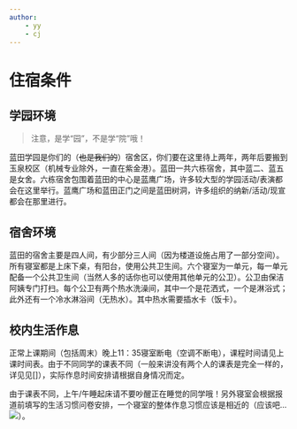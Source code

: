 ```yaml
---
author:
    - yy
    - cj
---
```


# **住宿条件**

## 学园环境

> 注意，是学“园”，不是学“院”哦！

蓝田学园是你们的（~~也是我们的~~）宿舍区，你们要在这里待上两年，两年后要搬到玉泉校区（机械专业除外，一直在紫金港）。蓝田一共六栋宿舍，其中蓝二、蓝五是女舍。六栋宿舍包围着蓝田的中心是蓝鹰广场，许多较大型的学园活动/表演都会在这里举行。蓝鹰广场和蓝田正门之间是蓝田树洞，许多组织的纳新/活动/现宣都会在那里进行。

## 宿舍环境

蓝田的宿舍主要是四人间，有少部分三人间（因为楼道设施占用了一部分空间）。所有寝室都是上床下桌，有阳台，使用公共卫生间。六个寝室为一单元，每一单元配备一个公共卫生间（当然人多的话你也可以使用其他单元的公卫）。公卫由保洁阿姨专门打扫。每个公卫有两个热水洗澡间，其中一个是花洒式，一个是淋浴式；此外还有一个冷水淋浴间（无热水）。其中热水需要插水卡（饭卡）。

## 校内生活作息

正常上课期间（包括周末）晚上11：35寝室断电（空调不断电），课程时间请见上课时间表。由于不同同学的课表不同（一般来讲没有两个人的课表是完全一样的，详见见[]），实际作息时间安排请根据自身情况而定。

由于课表不同，上午/午睡起床请不要吵醒正在睡觉的同学哦！另外寝室会根据报道前填写的生活习惯问卷安排，一个寝室的整体作息习惯应该是相近的（应该吧...![](../images/tieba/guai.png)）。
